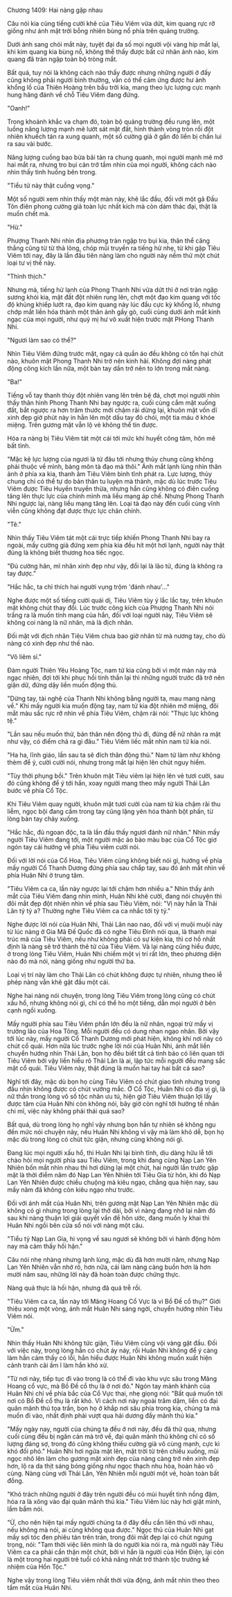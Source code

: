 




Chương 1409: Hai nàng gặp nhau


Câu nói kia cùng tiếng cười khẽ của Tiêu Viêm vừa dứt, kim quang rực rỡ giống như ánh mặt trời bỗng nhiên bùng nổ phía trên quảng trường.

Dưới ánh sang chói mắt này, tuyệt đại đa số mọi người vội vàng híp mắt lại, khi kim quang kia bùng nổ, không thể thấy được bất cứ nhân ảnh nào, kim quang đã tràn ngập toàn bộ tròng mắt.

Bất quá, tuy nói là không cách nào thấy được nhưng những người ở đấy cũng không phải người bình thường, vẫn có thể cảm ứng được hư ảnh khổng lồ của Thiên Hoàng trên bầu trời kia, mang theo lực lượng cực mạnh hung hăng đánh về chỗ Tiêu Viêm đang đứng.

"Oanh!"

Trong khoảnh khắc va chạm đó, toàn bộ quảng trường đều rung lên, một luồng năng lượng mạnh mẽ lướt sát mặt đất, hình thành vòng tròn rồi đột nhiên khuếch tán ra xung quanh, một số cường giả ở gần đó liền bị chấn lui ra sau vài bước.

Năng lượng cuồng bạo bừa bãi tản ra chung quanh, mọi người mạnh mẽ mở hai mắt ra, nhưng tro bụi cản trở tầm nhìn của mọi người, không cách nào nhìn thấy tình huống bên trong.

"Tiểu tử này thật cuồng vọng."

Một số người xem nhìn thấy một màn này, khẽ lắc đầu, đối với một gã Đấu Tôn điên phong cường giả toàn lực nhất kích mà còn dám thác đại, thật là muốn chết mà.

"Hừ."

Phượng Thanh Nhi nhìn địa phương tràn ngập tro bụi kia, thân thể căng thẳng cũng từ từ thả lỏng, chóp mũi truyền ra tiếng hừ nhẹ, từ khi gặp Tiêu Viêm tới nay, đây là lần đầu tiên nàng làm cho người này nếm thử một chút loại tư vị thế này.

"Thình thịch."

Nhưng mà, tiếng hừ lạnh của Phong Thanh Nhi vừa dứt thì ở nơi tràn ngập sương khói kia, mặt đất đột nhiên rung lên, chợt một đạo kim quang với tốc độ khủng khiếp lướt ra, đạo kim quang này lúc đầu cực kỳ khổng lồ, nhưng chớp mắt liền hóa thành một thân ảnh gầy gò, cuối cùng dưới ánh mắt kinh ngạc của mọi người, như quỷ mị hư vô xuất hiện trước mặt PHong Thanh Nhi.

"Ngươi làm sao có thể?"

Nhìn Tiêu Viêm đứng trước mặt, ngay cả quần áo đều không có tổn hại chút nào, khuôn mặt Phong Thanh Nhi trở nên kinh hãi. Không đợi nàng phát động công kích lần nữa, một bàn tay dần trở nên to lớn trong mắt nàng.

"Ba!"

Tiếng vỗ tay thanh thúy đột nhiên vang lên trên bệ đá, chợt mọi người nhìn thấy thân hình Phong Thanh Nhi bay ngược ra, cuối cùng cắm mặt xuống đất, bắt ngược ra hơn trăm thước mới chậm rãi dừng lại, khuôn mặt vốn dĩ xinh đẹp giờ phút này in hằn lên một dấu tay đỏ chói, một tia máu ở khóe miệng. Trên gương mặt vẫn lộ vẻ không thể tin được.

Hóa ra nàng bị Tiêu Viêm tát một cái tới mức khí huyết công tâm, hôn mê bất tỉnh.

"Mặc kệ lực lượng của ngươi là từ đâu tới nhưng thủy chung cũng không phải thuộc về mình, bàng môn tà đạo mà thôi." Ánh mắt lạnh lùng nhìn thân ảnh ở phía xa kia, thanh âm Tiêu Viêm bình tĩnh phát ra. Lực lượng, thủy chung chỉ có thể tự do bản thân tu luyện mà thành, mặc dù lúc trước Tiêu Viêm được Tiêu Huyền truyền thừa, nhưng hắn cũng không có điên cuồng tăng lên thực lực của chính mình mà liều mạng áp chế. Nhưng Phong Thanh Nhi ngược lại, nàng liều mạng tăng lên. Loại tà đạo này đến cuối cùng vĩnh viễn cũng không đạt được thực lực chân chính.

"Tê."

Nhìn thấy Tiêu Viêm tát một cái trực tiếp khiến Phong Thanh Nhi bay ra ngoài, mấy cường giả đứng xem phía kia đều hít một hơi lạnh, người này thật đúng là không biết thương hoa tiếc ngọc.

"Đủ cường hãn, mĩ nhân xinh đẹp như vậy, đổi lại là lão tử, đúng là không ra tay được."

"Hắc hắc, ta chỉ thích hai người vụng trộm 'đánh nhau'..."

Nghe được một số tiếng cười quái dị, Tiêu Viêm tùy ý lắc lắc tay, trên khuôn mặt không chút thay đổi. Lúc trước công kích của Phượng Thanh Nhi nói trắng ra là muốn tính mạng của hắn, đối với loại người này, Tiêu Viêm sẽ không coi nàng là nữ nhân, mà là địch nhân.

Đối mặt với địch nhân Tiêu Viêm chưa bao giờ nhân từ mà nương tay, cho dù nàng có xinh đẹp như thế nào.

"Vô liêm sỉ."

Đám người Thiên Yêu Hoàng Tộc, nam tử kia cũng bởi vì một màn này mà ngạc nhiên, đợi tới khi phục hồi tinh thần lại thì những người trước đã trở nên giận dữ, đứng dậy liền muốn động thủ.

"Dừng tay, tài nghệ của Thanh Nhi không bằng người ta, mau mang nàng về." Khi mấy người kia muốn động tay, nam tử kia đột nhiên mở miệng, đôi mắt màu sắc rực rỡ nhìn về phía Tiêu Viêm, chậm rãi nói: "Thực lực không tệ."

"Lần sau nếu muốn thử, bản thân nên động thủ đi, đừng để nữ nhân ra mặt như vậy, có điểm chả ra gì đâu." Tiêu Viêm liếc mắt nhìn nam tử kia nói.

"Ha ha, lĩnh giáo, lần sau ta sẽ đích thân động thủ." Nam tử làm như không thèm để ý, cười cười nói, nhưng trong mắt lại hiện lên chút nguy hiểm.

"Tùy thời phụng bồi." Trên khuôn mặt Tiêu viêm lại hiện lên vẻ tươi cười, sau đó cũng không để ý tới hắn, xoay người mang theo mấy người Thải Lân bước về phía Cổ Tộc.

Khi Tiêu Viêm quay người, khuôn mặt tươi cười của nam tử kia chậm rãi thu liễm, ngọc bội đang cầm trong tay cũng lặng yên hóa thành bột phấn, từ lòng bàn tay chảy xuống.

"Hắc hắc, đủ ngoan độc, ta là lần đầu thấy ngươi đánh nữ nhân." Nhìn mấy người Tiêu Viêm đang tới, một người mặc áo bào màu bạc của Cổ Tộc giơ ngón tay cái hướng về phía Tiêu viêm cười nói.

Đối với lời nói của Cổ Hoa, Tiêu Viêm cũng không biết nói gì, hướng về phía mấy người Cổ Thanh Dương đứng phía sau chắp tay, sau đó ánh mắt nhìn về phía Huân Nhi ở trung tâm.

"Tiêu Viêm ca ca, lần này ngược lại tới chậm hơn nhiều a." Nhìn thấy ánh mắt của Tiêu Viêm đang nhìn mình, Huân Nhi khẽ cười, đang nói chuyện thì đôi mắt đẹp đột nhiên nhìn về phía sau Tiêu Viêm, nói: "Vị này hẳn là Thải Lân tỷ tỷ a? Thường nghe Tiêu Viêm ca ca nhắc tới tỷ tỷ."

Nghe được lời nói của Huân Nhi, Thải Lân nao nao, đối với vị muội muội này từ lúc nàng ở Gia Mã Đế Quốc đã có nghe Tiêu Đỉnh nói qua, là thanh mai trúc mã của Tiêu Viêm, nếu như không phải có sự kiện kia, thì cơ hồ nhất định là nàng sẽ trở thành thê tử của Tiêu Viêm. Vả lại nàng cũng hiểu được, ở trong lòng Tiêu Viêm, Huân Nhi chiếm một vị trí rất lớn, theo phương diện nào đó mà nói, nàng giống như người thứ ba.

Loại vị trí này làm cho Thải Lân có chút không được tự nhiên, nhưng theo lễ phép nàng vẫn khẽ gật đầu một cái.

Nghe hai nàng nói chuyện, trong lòng Tiêu Viêm trong lòng cũng có chút xấu hổ, nhưng không nói gì, chỉ có thể ho một tiếng, dẫn mọi người ở bên cạnh ngồi xuống.

Mấy người phía sau Tiêu Viêm phần lớn đều là nữ nhân, ngoại trừ mấy vị trưởng lão của Hoa Tông. Mỗi người đều có dung nhan ngạo nhân. Bởi vậy tới lúc này, mấy người Cổ Thanh Dương mới phát hiện, không khí nơi này có chút cổ quái. Hơn nữa lúc trước nghe lời nói của Huân Nhi, ánh mắt liền chuyển hướng nhìn Thải Lân, bọn họ đều biết tất cả tình báo có liên quan tới Tiêu Viêm bởi vậy liền hiểu rõ Thải Lân là ai, lập tức mỗi người đều mang sắc mặt cổ quái. Tiêu Viêm này, thật đúng là muốn hai tay hai bắt cá sao?

Nghĩ tới đây, mặc dù bọn họ cùng Tiêu Viêm có chút giao tình nhưng trong đầu nhịn không được có chút vướng mắc. Ở Cổ Tộc, Huân Nhi có địa vị gì, là nữ thần trong lòng vô số tộc nhân ưu tú, hiện giờ Tiêu Viêm thuận lợi lấy được tâm của Huân Nhi còn không nói, bây giờ còn nghĩ tới hưởng tề nhân chi mĩ, việc này không phải thái quá sao?

Bất quá, dù trong lòng họ nghĩ vậy nhưng bọn hắn tự nhiên sẽ không ngu đến mức nói chuyện này, nếu Huân Nhi không vì vậy mà làm khó dễ, bọn họ mặc dù trong lòng có chút tức giận, nhưng cũng không nói gì.

Đang lúc mọi người xấu hổ, thì Huân Nhi lại bình tĩnh, dịu dàng hữu lễ tới chào hỏi mọi người phía sau Tiêu Viêm, trong khi đang cùng Nạp Lan Yên Nhiên bốn mắt nhìn nhau thì hơi dừng lại một chút, hai người lần trước gặp mặt là thời điểm năm đó Nạp Lan Yên Nhiên tới Tiêu Gia từ hôn, khi đó Nạp Lan Yên Nhiên được chiều chuộng mà kiêu ngạo, chẳng qua hiện nay, sau mấy năm đã không còn kiêu ngạo như trước.

Đối với ánh mắt của Huân Nhi, trên gương mặt Nạp Lan Yên Nhiên mặc dù không có gì nhưng trong lòng lại thở dài, bởi vì nàng đang nhớ lại năm đó sau khi nàng thuận lợi giải quyết vấn đề hôn ước, đang muốn ly khai thì Huân Nhi ngồi bên cửa sổ nói với nàng một câu.

"Tiểu tỷ Nạp Lan Gia, hi vọng về sau ngươi sẽ không bởi vì hành động hôm nay mà cảm thấy hối hận."

Câu nói nhẹ nhàng nhưng lạnh lùng, mặc dù đã hơn mười năm, nhưng Nạp Lan Yên Nhiên vẫn nhớ rõ, hơn nữa, cái làm nàng càng buồn hơn là hơn mười năm sau, những lời này đã hoàn toàn được chứng thực.

Nàng quả thực là hối hận, nhưng đã quá trễ rồi.

"Tiêu Viêm ca ca, lần này tới Mãng Hoang Cổ Vực là vì Bồ Đề cổ thụ?" Giới thiệu xong một vòng, ánh mắt Huân Nhi sáng ngời, chuyển hướng nhìn Tiêu Viêm nói.

"Ừm."

Nhìn thấy Huân Nhi không tức giận, Tiêu Viêm cũng vội vàng gật đầu. Đối với việc này, trong lòng hắn có chút áy náy, rồi Huân Nhi không để ý càng làm hắn cảm thấy có lỗi, hắn hiểu được Huân Nhi không muốn xuất hiện cảnh tranh cãi ầm ĩ làm hắn khó xử.

"Từ nơi này, tiếp tục đi vào trong là có thể đi vào khu vực sâu trong Mãng Hoang cổ vực, mà Bồ Đề cổ thụ là ở nơi đó." Ngón tay mảnh khảnh của Huân Nhi chỉ về phía bắc của Cổ Vực thai, nhẹ giọng nói: "Bất quá muốn tới nơi có Bồ Đề cổ thụ là rất khó. Vì cách nơi này ngoài trăm dặm, liền có đại quân mãnh thú tọa trấn, bọn họ ở khắp nơi sâu phía trong kia, chúng ta mà muốn đi vào, nhất định phải vượt qua hải dương đầy mãnh thú kia."

"Mấy ngày nay, người của chúng ta đều ở nơi này, đều đã thử qua, nhưng cuối cùng đều bị ngăn cản mà trở về, đại quân mãnh thú không chỉ có số lượng đáng sợ, trong đó cũng không thiếu cường giả vô cùng mạnh, cực kì khó đối phó." Huân Nhi hơi ngửa mặt lên, mặt trời từ trên chiếu xuống, mũi ngọc nhô lên làm cho gương mặt xinh đẹp của nàng càng trở nên xinh đẹp hơn, lộ ra da thịt sáng bóng giống như ngọc thạch nhu hòa, hoàn hảo vô cùng. Nàng cùng với Thải Lân, Yên Nhiên mỗi người một vẻ, hoàn toàn bất đồng.

"Khó trách những người ở đây trên người đều có mùi huyết tinh nồng đậm, hóa ra là xông vào đại quân mãnh thú kia." Tiêu Viêm lúc này hơi giật mình, lẩm bẩm nói.

"Ừ, cho nên hiện tại mấy người chúng ta ở đây đều cần liên thủ với nhau, nếu không mà nói, ai cũng không qua được." Ngọc thủ của Huân Nhi gạt mấy sợi tóc đen phiêu tán trên trán, trong đôi mắt đẹp lại có chút ngưng trọng, nói: "Tạm thời việc liên minh là do người kia nói ra, mà người này Tiêu Viêm ca ca phải cẩn thận một chút, bởi vì hắn là người của Hồn Điện, lại còn là một trong hai người trẻ tuổi có khả năng nhất trở thành tộc trưởng kế nhiệm của Hồn Tộc."

Nghe vậy trong lòng Tiêu viêm nhất thời vừa động, ánh mắt nhìn theo theo tầm mắt của Huân Nhi.




